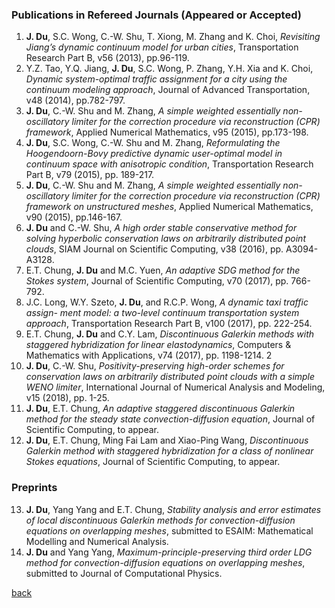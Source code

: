 
### Publications in Refereed Journals (Appeared or Accepted)

1. **J. Du**, S.C. Wong, C.-W. Shu, T. Xiong, M. Zhang and K. Choi, _Revisiting Jiang’s dynamic continuum model for urban cities_, Transportation Research Part B, v56 (2013), pp.96-119.
2. Y.Z. Tao, Y.Q. Jiang, **J. Du**, S.C. Wong, P. Zhang, Y.H. Xia and K. Choi, _Dynamic system-optimal traffic assignment for a city using the continuum modeling approach_, Journal of Advanced Transportation, v48 (2014), pp.782-797.
3. **J. Du**, C.-W. Shu and M. Zhang, _A simple weighted essentially non-oscillatory limiter for the correction procedure via reconstruction (CPR) framework_, Applied Numerical Mathematics, v95 (2015), pp.173-198.
4. **J. Du**, S.C. Wong, C.-W. Shu and M. Zhang, _Reformulating the Hoogendoorn-Bovy predictive dynamic user-optimal model in continuum space with anisotropic condition_, Transportation Research Part B, v79 (2015), pp. 189-217.
5. **J. Du**, C.-W. Shu and M. Zhang, _A simple weighted essentially non-oscillatory limiter for the correction procedure via reconstruction (CPR) framework on unstructured meshes_, Applied Numerical Mathematics, v90 (2015), pp.146-167.
6. **J. Du** and C.-W. Shu, _A high order stable conservative method for solving hyperbolic conservation laws on arbitrarily distributed point clouds_, SIAM Journal on Scientific Computing, v38 (2016), pp. A3094-A3128.
7. E.T. Chung, **J. Du** and M.C. Yuen, _An adaptive SDG method for the Stokes system_, Journal of Scientific Computing, v70 (2017), pp. 766-792.
8. J.C. Long, W.Y. Szeto, **J. Du**, and R.C.P. Wong, _A dynamic taxi traffic assign- ment model: a two-level continuum transportation system approach_, Transportation Research Part B, v100 (2017), pp. 222-254.
9. E.T. Chung, **J. Du** and C.Y. Lam, _Discontinuous Galerkin methods with staggered hybridization for linear elastodynamics_, Computers & Mathematics with Applications, v74 (2017), pp. 1198-1214.
2
10. **J. Du**, C.-W. Shu, _Positivity-preserving high-order schemes for conservation laws on arbitrarily distributed point clouds with a simple WENO limiter_, International Journal of Numerical Analysis and Modeling, v15 (2018), pp. 1-25.
11. **J. Du**, E.T. Chung, _An adaptive staggered discontinuous Galerkin method for the steady state convection-diffusion equation_, Journal of Scientific Computing, to appear.
12. **J. Du**, E.T. Chung, Ming Fai Lam and Xiao-Ping Wang, _Discontinuous Galerkin method with staggered hybridization for a class of nonlinear Stokes equations_, Journal of Scientific Computing, to appear.


### Preprints

13. **J. Du**, Yang Yang and E.T. Chung, _Stability analysis and error estimates of local discontinuous Galerkin methods for convection-diffusion equations on overlapping meshes_, submitted to ESAIM: Mathematical Modelling and Numerical Analysis.
14. **J. Du** and Yang Yang, _Maximum-principle-preserving third order LDG method for convection-diffusion equations on overlapping meshes_, submitted to Journal of Computational Physics.


[back](README.md)
